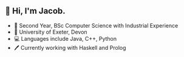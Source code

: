 ## 👋 Hi, I'm Jacob.

- 📝 Second Year, BSc Computer Science with Industrial Experience
- 🏫 University of Exeter, Devon
- 💻 Languages include Java, C++, Python
- 🖊 Currently working with Haskell and Prolog
